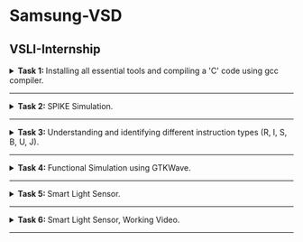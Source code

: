 # Samsung-VSD
## VSLI-Internship   

<details>
<summary><b>Task 1: </b> Installing all essential tools and compiling a 'C' code using gcc compiler.</summary>
<br>
1. A program, which counts from 1 to 'n' numbers, was coded in C language and was run using gcc compiler.

The code is as follows:
```
#include <stdio.h>
int main() {
    int i, sum = 0, n = 60;
    for (i = 1; i <= n; ++i) {
        sum += i;
    }
    printf("Sum of number from 1 to %d is %d\n", n, sum);
    return 0;
}
```

  The output was run using ./a.out

  ![1](https://github.com/user-attachments/assets/b9d66816-3355-4c27-9482-b0289abb2130)


2. Compiling using RISC-V gcc compiler and seeing the assembly code with O1.
    ![3](https://github.com/user-attachments/assets/be00753b-81fb-45fa-8980-6e46c1e5f026)

   ![4](https://github.com/user-attachments/assets/bf320e7e-6df6-43b2-9f4d-65f1ea0617d5)

    
3. Compiling using RISC-V gcc compiler and seeing the assembly code with Ofast.

   
    ![5 1](https://github.com/user-attachments/assets/88b7dd3e-ed59-48b6-85aa-3c09ec178233)
    ![5 2](https://github.com/user-attachments/assets/367d3f80-8321-4c6a-9a56-a39da75d3e46)
</details>

---------------------------------------------------------------------------------------------------------------------------------------------------------------------
<details>
<summary><b>Task 2: </b>SPIKE Simulation.</summary> 
<br>
The instruction set (Object Dump) is given below.

![Task2 instruction set](https://github.com/user-attachments/assets/7a475392-69c3-498b-b270-47286a60c10c)

1. The 'C' program code (Sum of 1 to n numbers) was run using riscv architecture using a spike simulator and output was obtained.

   ![Task2 1](https://github.com/user-attachments/assets/318835d9-7191-4084-ac8d-b16bca51c9a9)

2. The object dump of the riscv architecture was opened and debugging was done using spike.
3. The program counter (pc) was run till a certain instruction and it was manually run after that for debugging. 
   Each instruction was run by clicking enter each time.

   ![Task2 2](https://github.com/user-attachments/assets/4dd6ebdf-8f68-420e-ba3f-90c29c1d5b24)
   ![Task2 2 2](https://github.com/user-attachments/assets/883e2368-142c-4c9e-9c80-d22d2ffd627d)

4. The contents of the Stack Pointer(SP) register was observed. The stack pointer register(SP) instruction was run and the contents of the SP were looked at again.

   ![Tas2 4](https://github.com/user-attachments/assets/59892309-a0c1-4657-a0c5-6d68c2220fc0)
</details>

--------------------------------------------------------------------------------------------------------------------------------------------------------------------------
<details>
<summary><b>Task 3: </b>Understanding and identifying different instruction types (R, I, S, B, U, J).</summary> 
<br>

## Instructions:
Instructions are a set of machine language instructions that a particular processor understands and executes. A processor performs tasks on the basis of the instruction provided.
An instruction comprises of groups called fields. These fields include:
* The Operation code (Opcode) field which specifies the operation to be performed.
* The Address field which contains the location of the operand, i.e., register or memory location.
* The Mode field which specifies how the operand will be located.

  
The RISC-V instructions are categorized into **6** types based on their field organization. The types include:
- **R-type**: Register type
- **I-type**: Immediate type
- **S-type**: Store type
- **B-type**: Branch type
- **U-type**: Upper immediate type
- **J-type**: Jump type

![Screenshot 2025-01-22 102538](https://github.com/user-attachments/assets/8d9d17af-f2ea-46bb-889e-a1131d48b99b)

Lets discuss one by one:

-------------------------------------------------------------------------------------------------------
## 1. R-Type Instruction:

![R type](https://github.com/user-attachments/assets/7aefa71e-76ba-43c5-9e8c-b5dbb54559b4)

R-type instructions are one of the six types of instructions in RISC-V's RV32I instruction set.
It is a register-register instruction that uses registers for both the source and destination.
R-type instructions are used for arithmetic and logic operations.
It specifies the two operands and the destination of the result using register file locations.
The R-type instruction has multiple fields, including: 
* The opcode field : Tells the processor what operation to perform.
* The destination register operand (rd): The register which stores the result of the operation.
* Source register operands (rs1, rs2): The registers where the input is stored.
* 'funct3' field: It is the field after the destination register . This field is 3 – bit length     i.e. from bit 12 to bit 14 and it further tells about the operation, such as whether it is an     addition, subtraction, or a logical operation that is being performed.
* 'funct7' field: It is the last field of R -type instruction format . It describes the              operation, such as whether it is a shift or multiplication operation etc.

------------------------------------------------------------------------
## 2. I-Type Instruction:

![I type](https://github.com/user-attachments/assets/13229840-4f30-4c08-95e7-5b9096e90193)

An I-type instruction in RISC-V is an instruction that uses a 12-bit constant as one of its operands. This constant is also known as an immediate. I-type instructions are also known as Immediate instructions. The 12-bit constant is a signed 2's complement number that is sign extended to form a 32-bit operand. I-type instructions perform the same operations as R-type instructions, but use an immediate value instead of an rs2 index. I-type instructions can be used for loads, stores, branches, or immediate ALU operations. The immediate field in an I-type instruction holds an immediate value that can be interpreted as an unsigned integer or two's complement. 
The I-type instruction also has multiple fields, including: 
* Immediate field (20 to 31): The immediate field is a part of an instruction that holds a constant value. The immediate field is used for arithmetic operations.
* The opcode field : Tells the processor what operation to perform.
* The destination register operand (rd): The register which stores the result of the operation.
* 'funct3' field: It is the field after the destination register . This field is 3 – bit length     i.e. from bit 12 to bit 14 and it further tells about the operation, such as whether it is an     addition, subtraction, or a logical operation that is being performed.
* Source register operand (rs1): The register where one of the input is stored.

-------------------------------------------------------------------------------------------
## 3. S-Type Instruction:

![s type](https://github.com/user-attachments/assets/e345a066-5997-485a-bfbb-2f036df1fa5d)

S-type instructions are used to store data from registers into memory. The S-type instruction format is used exclusively for memory store instructions. The immediate value in S-type instructions is split up into different bits.
The multiple fields in a S-Type instruction are:
* The opcode field : Tells the processor what operation to perform.
* Immediate fields (One from 7 to 11 and another from 25 to 31): The immediate field in an S-type instruction is used to store the contents of a register to data memory.
* 'funct3' field: It is the field after the destination register . This field is 3 – bit length     i.e. from bit 12 to bit 14 and it further tells about the operation, such as whether it is an     addition, subtraction, or a logical operation that is being performed.
* Source register operands (rs1, rs2): The registers where the input is stored.

---------------------------------------------------------------------
## 4. B-Type Instruction:

![B type](https://github.com/user-attachments/assets/02a0ca26-53f3-4747-9112-baf0a155da6d)

A B-type instruction in RISC-V is a branch instruction that controls the flow of a program. It compares two values in registers and branches to a new address. B-type instructions are a variation of S-type instructions.  B-type instructions are used for conditional branches, which test two registers and branch if the test passes. The target address for a B-type instruction is calculated by adding a branch offset to the current program counter (PC) value. The branch offset is stored as an immediate in the instruction. The fields in the B-Type instruction are:
* The opcode field : Tells the processor what operation to perform.
* The immediate field: The immediate field in a B-type instruction in RISC-V is a 12-bit field that stores a branch offset. The branch offset is used to calculate the target address for an instruction.
* 'funct3' field: It is the field after the immediate field. This field is 3 – bit length i.e. from bit 12 to bit 14 and it further tells about the operation, such as whether it is an addition, subtraction, or a logical operation that is being performed.
* Source register operands (rs1, rs2): The registers where the input is stored.

--------------------------------------------------------------------------
## 5. U-Type Instruction:

![u type](https://github.com/user-attachments/assets/3825ff30-62a1-4c58-92d3-1bcfe92e7375)

A U-type instruction in RISC-V is a type of instruction that specifies the upper 20 bits of a register's immediate value. It's also known as an "Upper immediate" instruction. The U-type instruction loads a 20-bit immediate value into the upper 20 bits of a register. The instruction only requires the destination register index (rd) and the 20-bit immediate number. The immediate number can be used directly as an operand. U-type instructions are used for special data manipulation instructions. They can be used to form addresses within a register. The fields in the U-Type instruction are:
* The opcode field (0 to 6): Tells the processor what operation to perform.
* The destination register operand (rd) (7 to 11): The register index which stores the result of the operation.
* The immediate field (12 to 31) : The immediate field in a U-type instruction in RISC-V is a 20-bit value that specifies the upper 20 bits of a register.

------------------------------------------------------------------------
## 6. J-Type Instruction:

![J- Type](https://github.com/user-attachments/assets/0b5b80b9-2c25-48db-93ff-3365f1b44d4e)

A J-type instruction in RISC-V is a jump instruction that unconditionally transfers control to a new instruction address. They use all of the non-opcode space for a 26-bit jump destination field. J-type instructions are part of the PC updating instructions, along with B-type instructions.
* The opcode field (0 to 6): Tells the processor what operation to perform.
* The destination register operand (rd) (7 to 11): The register index which stores the result of the operation.
* The immediate fields (12 to 31) : The immediate field in J type is is a 20-bit value that specifies the upper 20 bits of a register, similar to U type but it is slightly different.

--------------------------------------------------------------------------------

# Identifying Instruction types in Object Dump of application code.

> 15 unique instructions with 32-bit pattern are given below.


1. `lui a0,0x2b`
   * LUI (load upper immediate) is a U-type instruction.
   * LUI places the U-immediate value in the top 20 bits of the destination register rd, filling in the lowest 12 bits with zeros.
   * This instruction will be executed and the immediate value 0x2b will be written in the MSB of the rd a0.

   * The 32-bit pattern is: ```0000 0000 0000 0010 1011 0101 0011 0111```.

2. `addi sp,sp,-80`
   * addi (Add immediate) is a I-type instruction.
   * It is done on the stack pointer registor (sp).

   * The 32-bit pattern is: ```1111 1011 0000 0001 0000 0001 0001 0011```.

3. `SUB r7, r1, r2`
   * All the arithmetic and logical operations are performed using R-type instruction format, hence this instruction belongs to R-type instruction set.
   * r7 is the destination register that will hold the difference of values stored in the register r1 and r2.

   * The 32-bit pattern is: ```0100 0000 0010 0000 1000 0011 1011 0011```.

4. `lw a5,12(sp)`
   * LW stands for Load Word. Word is equal to 32 bits or 4 bytes. Since there is an immediate value given in the instruction which helps to calculate the address of memory from where we have to fetch the data, hence this instruction belongs to I-type.
   * a5 is the destination register that will hold the value fetched from the memory location.

   * The 32-bit pattern is: ```0000 0000 1100 0001 0010 0111 1000 0011```.

5. `SLT r11, r2, r4`
   * Since the logical operation is performed on registers, hence this instruction belongs to R-type instruction set.
   * r1 is the destination register that sets to 1, if r2 is less than r4, else 0 if r2 is greater than r4.

   * The 32-bit pattern is: ```0000 0000 0100 0001 0010 0101 1011 0011```.

6. `jal ra, 10408`
   * It is a J-Type instruction.
   * The jal instruction jumps to the target address 10408 and stores the return address in register ra.

   * The 32-bit pattern is: ```0011 0100 0000 0000 0000 0000 1110 1111```.

7. `ret `
   * This is a J-Type instruction as it contains an immediate , destination register and an opcode.
   * ret is also an pseudo instruction , which is a short for jalr x0 , ra , 0 . This means that when the ret instruction is executed, it effectively jumps to the address stored in the return address register (ra, which is register x1) and sets the program counter (PC) to that address.

   * The 32-bit pattern is: ```0000 0000 0000 0000 1000 0000 0110 0111 ```.

8. `mv  a1,a0`
   * This is an I - Type instruction.
   * The mv (move) instruction is a pseudo-instruction in RISC-V used to copy the value of one register to another.
   * mv is addi with an immediate value of 0.

   * The 32-bit pattern is: ```0000 0000 0000  0101 0000 0101 1001 0011  ```.
  
9. `auipc a5,0xffff0`
   * This is an U-Type instruction.
   * RISC-V includes an instruction to help with position-independent code: auipc (add upper immediate to PC). auipc works just like lui (load upper immediate) but adds a 20-bit immediate value to the program counter.

   * The 32-bit pattern is: ```1111 1111 1111 1111 0000 0111 1001 0111```.

10. `ld ra,8(sp)`
   
    * This is I-Type instruction.
    * ld is used to load a 64-bit value from memory into a specific register.
    * 'ra' is the register where the value at address sp is at with offset of 8.
    
    * The 32-bit pattern is: ```0000 0000 1000 0001 0011 0000 1000 0011```.

11. `addiw a5,a5,-1`
    * This is an I-type instruction.
    * 'addiw' indicates add immediate word,which adds a sign-extended 12-bit immediate to a 32-bit register.
    * a5 is both the source and destination register.
    
    * The 32-bit pattern is: ```1111 1111 1111 0111 1000 0111 1001 1011```.
  
12. `li a5,60`
    * This is an I-Type instruction.
    * li is a pseudo-instruction used to load a constant value directly into a register.
    * a5 is a destination register where the immediate value is loaded.
    
    * The 32-bit pattern is: ```0000 0011 1100 0000 0000 0111 1001 0011```.

13. `beq a0, a1, target`
    * This is an B-Type instruction.
    * The conditional branch instructions in RISC-V are beq (branch if equal), bne (branch if not equal), blt (branch if less than), and bge (branch if greater than or equal to).
    * These instructions are used to control the flow of execution in a program based on certain conditions.
    
    * The 32-bit pattern is: ```0111 1011 1111 1111 0000 0111 1001 0111```.

14. `slli a0, a0, 1`
    * This is an R-Type instruction.
    * SLLI is a logical left shift (zeros are shifted into the lower bits); SRLI is a logical right shift (zeros are shifted into the upper bits); and SRAI is an arithmetic right shift (the original sign bit is copied into the vacated upper bits).
    
    * The 32-bit pattern is: ```0000 0111 1101 1101 0010 0111 1001 0101```.
  
15. `SW r3, r1, 2`
    * This is an S-type instruction.
    * In this instruction SW means store word.
    * r3 is the source register. This instruction will store the value located in register r3 at the address obtained by adding the immediate address 2 with the address located in register r1.
    
    * The 32-bit pattern is: ```0000 0000 0011 0000 1010 0001 0010 0011```.

--------------------------------------------------------------------------------------------

</details>

-----------------------------------------------------------------------------------------------------------

<details>
<summary><b>Task 4: </b>Functional Simulation using GTKWave.</summary> 
<br>
    

### ABOUT IVERILOG AND GTKWAWE 

 ***Icarus Verilog*** (Iverilog) and ***GTKWave*** are widely used open-source tools for Verilog-based digital design and simulation. Iverilog functions as a Verilog simulator, enabling users to compile and execute simulations of their Verilog code, including modules and testbenches. It produces simulation output in formats such as VCD (Value Change Dump), which can be viewed using GTKWave. GTKWave is a waveform viewer that presents simulation results in a graphical format, allowing users to analyze signal transitions, zoom into specific events, and debug their designs effectively. Together, these tools create a comprehensive simulation and verification setup, with Iverilog handling simulation and GTKWave facilitating result interpretation.
***
A Verilog Netlist is Used for simulation.
***
## VERILOG NETLIST:
``` module iiitb_rv32i(clk,RN,NPC,WB_OUT);
input clk;
input RN;
//input EN;
integer k;
wire  EX_MEM_COND ;

reg 
BR_EN;

//I_FETCH STAGE
reg[31:0] 
IF_ID_IR,
IF_ID_NPC;                                

//I_DECODE STAGE
reg[31:0] 
ID_EX_A,
ID_EX_B,
ID_EX_RD,
ID_EX_IMMEDIATE,
ID_EX_IR,ID_EX_NPC;      

//EXECUTION STAGE
reg[31:0] 
EX_MEM_ALUOUT,
EX_MEM_B,EX_MEM_IR;                        

parameter 
ADD=3'd0,
SUB=3'd1,
AND=3'd2,
OR=3'd3,
XOR=3'd4,
SLT=3'd5,

ADDI=3'd0,
SUBI=3'd1,
ANDI=3'd2,
ORI=3'd3,
XORI=3'd4,

LW=3'd0,
SW=3'd1,

BEQ=3'd0,
BNE=3'd1,

SLL=3'd0,
SRL=3'd1;


parameter 
AR_TYPE=7'd0,
M_TYPE=7'd1,
BR_TYPE=7'd2,
SH_TYPE=7'd3;


//MEMORY STAGE
reg[31:0] 
MEM_WB_IR,
MEM_WB_ALUOUT,
MEM_WB_LDM;                      


output reg [31:0]WB_OUT,NPC;

//REG FILE
reg [31:0]REG[0:31];                                               
//64*32 IMEM
reg [31:0]MEM[0:31];                                             
//64*32 DMEM
reg [31:0]DM[0:31];   


//assign EX_MEM_COND = (EX_MEM_IR[6:0]==BR_TYPE) ? 1'b1 : 1'b0;
                     //1'b1 ? (ID_EX_A!=ID_EX_RD) : 1'b0;

always @(posedge clk or posedge RN) begin
    if(RN) begin
    NPC<= 32'd0;
    //EX_MEM_COND <=1'd0;
    BR_EN<= 1'd0; 
    REG[0] <= 32'h00000000;
    REG[1] <= 32'd1;
    REG[2] <= 32'd2;
    REG[3] <= 32'd3;
    REG[4] <= 32'd4;
    REG[5] <= 32'd5;
    REG[6] <= 32'd6;
    end
    //else if(EX_MEM_COND)
    //NPC <= EX_MEM_ALUOUT;

    //else if (EX_MEM_COND)begin
    //NPC = EX_MEM_COND ? EX_MEM_ALUOUT : NPC +32'd1;
    //NPC <= EX_MEM_ALUOUT;
    //EX_MEM_COND = BR_EN;
    //NPC = BR_EN ? EX_MEM_ALUOUT : NPC +32'd1;
    //BR_EN = 1'd0;
    //EX_MEM_COND <= 1'd0;
    //end
    else begin
    NPC <= BR_EN ? EX_MEM_ALUOUT : NPC +32'd1;
    BR_EN <= 1'd0;
    //NPC <= NPC +32'd1;
    //EX_MEM_COND <=1'd0;
    IF_ID_IR <=MEM[NPC];
    IF_ID_NPC <=NPC+32'd1;
    end
end

always @(posedge RN) begin
    //NPC<= 32'd0;
MEM[0] <= 32'h02208300;         // add r6,r1,r2.(i1)
MEM[1] <= 32'h02209380;         //sub r7,r1,r2.(i2)
MEM[2] <= 32'h0230a400;         //and r8,r1,r3.(i3)
MEM[3] <= 32'h02513480;         //or r9,r2,r5.(i4)
MEM[4] <= 32'h0240c500;         //xor r10,r1,r4.(i5)
MEM[5] <= 32'h02415580;         //slt r11,r2,r4.(i6)
MEM[6] <= 32'h00520600;         //addi r12,r4,5.(i7)
MEM[7] <= 32'h00209181;         //sw r3,r1,2.(i8)
MEM[8] <= 32'h00208681;         //lw r13,r1,2.(i9)
MEM[9] <= 32'h00f00002;         //beq r0,r0,15.(i10)
MEM[25] <= 32'h00210700;         //add r14,r2,r2.(i11)
//MEM[27] <= 32'h01409002;         //bne r0,r1,20.(i12)
//MEM[49] <= 32'h00520601;         //addi r12,r4,5.(i13)
//MEM[50] <= 32'h00208783;         //sll r15,r1,r2(2).(i14)
//MEM[51] <= 32'h00271803;         //srl r16,r14,r2(2).(i15) */

//for(k=0;k<=31;k++)
//REG[k]<=k;
/*REG[0] <= 32'h00000000;
REG[1] <= 32'd1;
REG[2] <= 32'd2;
REG[3] <= 32'd3;
REG[4] <= 32'd4;
REG[5] <= 32'd5;
REG[6] <= 32'd6;
REG[7] = 32'd7;
REG[6] = 32'd6;
REG[7] = 32'd7;
REG[8] = 32'd8;
REG[9] = 32'd9;
REG[10] = 32'd10;
REG[11] = 32'd11;
REG[12] = 32'd12;
REG[13] = 32'd13;
REG[14] = 32'd14;
REG[15] = 32'd15;
REG[16] = 32'd16;
REG[17] = 32'd17;*/
/*end
else begin
    if(EX_MEM_COND==1 && EX_MEM_IR[6:0]==BR_TYPE) begin
    NPC=EX_MEM_ALUOUT;
    IF_ID=MEM[NPC];
    end

    else begin
    NPC<=NPC+32'd1;
    IF_ID<=MEM[NPC];
    IF_ID_NPC<=NPC+32'd1;
    end
end*/
end
//I_FECT STAGE

/*always @(posedge clk) begin

//NPC <= rst ? 32'd0 : NPC+32'd1;

if(EX_MEM_COND==1 && EX_MEM_IR[6:0]==BR_TYPE) begin
NPC=EX_MEM_ALUOUT;
IF_ID=MEM[NPC];
end

else begin
NPC<=NPC+32'd1;
IF_ID<=MEM[NPC];
IF_ID_NPC<=NPC+32'd1;
end
end*/


//FETCH STAGE END

//I_DECODE STAGE 
always @(posedge clk) begin

ID_EX_A <= REG[IF_ID_IR[19:15]];
ID_EX_B <= REG[IF_ID_IR[24:20]];
ID_EX_RD <= REG[IF_ID_IR[11:7]];
ID_EX_IR <= IF_ID_IR;
ID_EX_IMMEDIATE <= {{20{IF_ID_IR[31]}},IF_ID_IR[31:20]};
ID_EX_NPC<=IF_ID_NPC;
end
//DECODE STAGE END

/*always@(posedge clk) begin
if(ID_EX_IR[6:0]== BR_TYPE)
EX_MEM_COND <= EN;
else
EX_MEM_COND <= !EN;
end*/


//EXECUTION STAGE

always@(posedge clk) begin

EX_MEM_IR <=  ID_EX_IR;
//EX_MEM_COND <= (ID_EX_IR[6:0] == BR_TYPE) ? 1'd1 :1'd0;


case(ID_EX_IR[6:0])

AR_TYPE:begin
    if(ID_EX_IR[31:25]== 7'd1)begin
    case(ID_EX_IR[14:12])

    ADD:EX_MEM_ALUOUT <= ID_EX_A + ID_EX_B;
    SUB:EX_MEM_ALUOUT <= ID_EX_A - ID_EX_B;
    AND:EX_MEM_ALUOUT <= ID_EX_A & ID_EX_B;
    OR :EX_MEM_ALUOUT <= ID_EX_A | ID_EX_B;
    XOR:EX_MEM_ALUOUT <= ID_EX_A ^ ID_EX_B;
    SLT:EX_MEM_ALUOUT <= (ID_EX_A < ID_EX_B) ? 32'd1 : 32'd0;

    endcase
    end
    else begin
        case(ID_EX_IR[14:12])
        ADDI:EX_MEM_ALUOUT <= ID_EX_A + ID_EX_IMMEDIATE;
        SUBI:EX_MEM_ALUOUT <= ID_EX_A - ID_EX_IMMEDIATE;
        ANDI:EX_MEM_ALUOUT <= ID_EX_A & ID_EX_B;
        ORI:EX_MEM_ALUOUT  <= ID_EX_A | ID_EX_B;
        XORI:EX_MEM_ALUOUT <= ID_EX_A ^ ID_EX_B;
        endcase
    end

end

M_TYPE:begin
    case(ID_EX_IR[14:12])
    LW  :EX_MEM_ALUOUT <= ID_EX_A + ID_EX_IMMEDIATE;
    SW  :EX_MEM_ALUOUT <= ID_EX_IR[24:20] + ID_EX_IR[19:15];
    endcase
end

BR_TYPE:begin
    case(ID_EX_IR[14:12])
    BEQ:begin 
    EX_MEM_ALUOUT <= ID_EX_NPC+ID_EX_IMMEDIATE;
    BR_EN <= 1'd1 ? (ID_EX_IR[19:15] == ID_EX_IR[11:7]) : 1'd0;
    //BR_PC = EX_MEM_COND ? EX_MEM_ALUOUT : 1'd0; 
end
BNE:begin 
    EX_MEM_ALUOUT <= ID_EX_NPC+ID_EX_IMMEDIATE;
    BR_EN <= (ID_EX_IR[19:15] != ID_EX_IR[11:7]) ? 1'd1 : 1'd0;
end
endcase
end

SH_TYPE:begin
case(ID_EX_IR[14:12])
SLL:EX_MEM_ALUOUT <= ID_EX_A << ID_EX_B;
SRL:EX_MEM_ALUOUT <= ID_EX_A >> ID_EX_B;
endcase
end

endcase
end


//EXECUTION STAGE END
		
//MEMORY STAGE
always@(posedge clk) begin

MEM_WB_IR <= EX_MEM_IR;

case(EX_MEM_IR[6:0])

AR_TYPE:MEM_WB_ALUOUT <=  EX_MEM_ALUOUT;
SH_TYPE:MEM_WB_ALUOUT <=  EX_MEM_ALUOUT;

M_TYPE:begin
case(EX_MEM_IR[14:12])
LW:MEM_WB_LDM <= DM[EX_MEM_ALUOUT];
SW:DM[EX_MEM_ALUOUT]<=REG[EX_MEM_IR[11:7]];
endcase
end

endcase
end

// MEMORY STAGE END


//WRITE BACK STAGE
always@(posedge clk) begin

case(MEM_WB_IR[6:0])

AR_TYPE:begin 
WB_OUT<=MEM_WB_ALUOUT;
REG[MEM_WB_IR[11:7]]<=MEM_WB_ALUOUT;
end

SH_TYPE:begin
WB_OUT<=MEM_WB_ALUOUT;
REG[MEM_WB_IR[11:7]]<=MEM_WB_ALUOUT;
end

M_TYPE:begin
case(MEM_WB_IR[14:12])
LW:begin
WB_OUT<=MEM_WB_LDM;
REG[MEM_WB_IR[11:7]]<=MEM_WB_LDM;
end
endcase
end



endcase
end
//WRITE BACK STAGE END

endmodule
 ```
***

#### The Testbench Code is:

```  module iiitb_rv32i_tb;

reg clk,RN;
wire [31:0]WB_OUT,NPC;

iiitb_rv32i rv32(clk,RN,NPC,WB_OUT);


always #3 clk=!clk;

initial begin 
RN  = 1'b1;
clk = 1'b1;

$dumpfile ("iiitb_rv32i.vcd"); //by default vcd
$dumpvars (0, iiitb_rv32i_tb);
  
  #5 RN = 1'b0;
  
  #300 $finish;

end
endmodule
```
###### BOTH THE FILES ARE SAVED IN .v FORMAT
***
###### INSTALLATION STEPS  


###### (1)  Installing:
```
sudo apt-get update
sudo apt-get install iverilog gtkwave
```
###### (2) Generating files:
```
MAKE TWO FILES IN .v FORMAT AS SAID EARLIER FOR VERILOG NETLIST AND FOR THE TESTBENCH


```


###### (3) Compiling the iverilog:
```
iverilog -o my_simulation.vvp sv.v sbt.v
```
###### (4) To run the simulation:
```
vvp my_simulation.vvp

```
###### Waveform Using GTKWave:
```
gtkwave iiitb_rv32i.vcd
```

##### [it will give the simulation] 
###### [ if the vcd file is not found to be in directory then give commant : "ls -1" and see the .vcd file in the directory and run the command for GTKwave]
***
### SNAPSHOTS 

![Screenshot 2025-02-12 211158](https://github.com/user-attachments/assets/ac842293-0dab-4778-9fe5-2c8e9291489f)

![Screenshot 2025-02-12 211631](https://github.com/user-attachments/assets/05b28306-41da-4b5b-aff1-13bd624e796e)

![Screenshot 2025-02-12 211843](https://github.com/user-attachments/assets/99357a16-997e-4258-9943-cc0832796f5e)

***

#### ABOUT PIPELINE
###### This is typical 5-stage RISC pipeline, which consists of the following stages:

###### Instruction Fetch (IF): Signals: IF_ID_IR, IF_ID_NPC Instruction is fetched from memory and the next program counter (NPC) is calculated.
  
###### Instruction Decode (ID): Signals: ID_EX_A, ID_EX_B, ID_EX_IMMEDIATE, ID_EX_IR  .The fetched instruction is decoded, and the register values are read.

###### Execute (EX): Signals: EX_MEM_ALUOUT, EX_MEM_IR .The instruction is processed, and ALU operations are performed.
###### Memory Access (MEM): Signals: MEM_WB_ALUOUT, MEM_WB_LDM .Memory operations like loads and stores are performed.
###### Write Back (WB): Signals: WB_OUT .Results from the ALU or memory are written back to the register file.

</details>

--------------------------------------------------------------------------------------------

<details>
<summary><b>Task 5: </b>Smart Light Sensor.</summary> 
<br>

# Overview

#### The Smart Light Sensor is an intelligent lighting system that automates lighting control based on ambient light levels and motion detection. It utilizes an LDR to measure brightness and a PIR sensor for motion detection, running on the VSDSquadron Mini (CH32V003F4U6) microcontroller. This project enhances energy efficiency by ensuring lights are only active when needed and reduces the manual intervention of turning the light on or off.

***
## Components Required To Build a Light Sensor:

* VSD SQUADRON MINI (CH32V003F4U6 chip with 32-bit RISC-V core based on RV32EC instruction set)
* 3 LDR's
* LED / Light source
* PIR Sensor
* Optional: Relay or MOSFET for controlling external lights

* Bread Board
* Jumper Wires


***
## CIRCUIT DIAGRAM

![Screenshot 2025-02-16 152539](https://github.com/user-attachments/assets/f5190f8d-064e-4900-8465-8fd48a363a5a)


## Table for Pin connection:


| CH32V003x Pins  | Peripherals |
|--------------|--------------|
| 5 volts      |  VCC For all Devices   |
| GND          | Ground For all Devices   |
|  PD5         | Ldr 1       |
|  PD4         | Ldr 2  |
|  PD3    |   Ldr 3  |
|  PD6    |   In built-Led   |
|  PD2    |   Output LED/ Light source  |
|  PC4    |   PIR Sensor input  |

## WORKING OF THE  CODE

The code checks the output of the PIR sensor (HIGH/LOW) and if the output is HIGH, it will check the ambient brightness using LDR's and accordingly light the LED (or any light) for optimum use. If there is enough brightness in the surroundings, the LED is turned off. If the PIR sensor's output is LOW then the LED is turned off for power saving.

## PROGRAMME CODE
```
#define ldrpin1 PD5
#define ldrpin2 PD4
#define ldrpin3 PD3
#define ledpin2 PD6
#define ledpin PD2
#define pir PC4


void setup() {
    pinMode(ledpin, OUTPUT);
    pinMode(ledpin2, OUTPUT);
    pinMode(ldrpin1, INPUT);
    pinMode(ldrpin2, INPUT);
    pinMode(ldrpin3, INPUT);
    pinMode(pir, INPUT);
}

void loop() {
    bool pir_val = digitalRead(pir);
    if (pir_val == HIGH){
      digitalWrite(ledpin2, HIGH);
    }
    else if (pir_val == LOW){
      digitalWrite(ledpin2, LOW);
    }
    bool ldr1 = digitalRead(ldrpin1);
    bool ldr2 = digitalRead(ldrpin2);
    bool ldr3 = digitalRead(ldrpin3);
    
    if (pir_val == HIGH){
      if (ldr1 == LOW && ldr2 == LOW && ldr3 == LOW){
        setPWMDuty(10000);
      }
      else if (ldr1 == HIGH && ldr2 == LOW && ldr3 == LOW){
        setPWMDuty(1000);
      }
      else if (ldr1 == HIGH && ldr2 == HIGH && ldr3 == LOW) {
        setPWMDuty(100);
      }
      else if (ldr1 == HIGH && ldr2 == HIGH && ldr3 == HIGH) {
        setPWMDuty(0);
      }
    }
    else {
      setPWMDuty(0);
    }
    
}
void setPWMDuty(int pulseWidth) {  
  if (pulseWidth == 0){
      digitalWrite(ledpin, LOW);
  }

  else{
    for (int i = 0; i < 50; i++) {
    
      digitalWrite(ledpin, HIGH);
      delayMicroseconds(pulseWidth);
      digitalWrite(ledpin, LOW);
      delay(20 - (pulseWidth / 1000)); 
    }
  }
}

```
</details>

-----------------------------------------------------------------------------------------------------------------

<details>
<summary><b>Task 6: </b>Smart Light Sensor, Working Video.</summary> 
<br>

https://drive.google.com/file/d/1cABiJjAcnGgZaSo86KzOUS1DdcsJkmaQ/view?usp=drive_link

</details>

-----------------------------------------------------------------------------------
